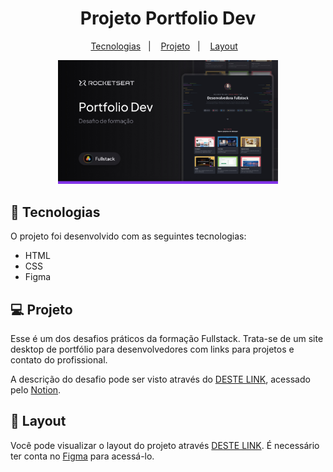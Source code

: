 <h1 align="center"> Projeto Portfolio Dev</h1>

<p align="center">
  <a href="#-tecnologias">Tecnologias</a>&nbsp;&nbsp;&nbsp;|&nbsp;&nbsp;&nbsp;
  <a href="#-projeto">Projeto</a>&nbsp;&nbsp;&nbsp;|&nbsp;&nbsp;&nbsp;
  <a href="#-layout">Layout</a>&nbsp;&nbsp;&nbsp;
</p>

<p align="center">
  <img src="./assets/Thumbnail.jpg" alt="Preview do Projeto Portfolio Dev" width="70%">
</p>

## 🚀 Tecnologias

O projeto foi desenvolvido com as seguintes tecnologias:

- HTML
- CSS
- Figma

## 💻 Projeto

Esse é um dos desafios práticos da formação Fullstack. Trata-se de um site desktop de portfólio para desenvolvedores com links para projetos e contato do profissional.

A descrição do desafio pode ser visto através do [DESTE LINK](https://efficient-sloth-d85.notion.site/Desafio-pr-tico-Portf-lio-Dev-26b4dec88aaa4b5ab86618eb3d78491a), acessado pelo [Notion](https://notion.com).

## 🔖 Layout

Você pode visualizar o layout do projeto através [DESTE LINK](https://www.figma.com/community/file/1387080701963671866). É necessário ter conta no [Figma](https://figma.com) para acessá-lo.
